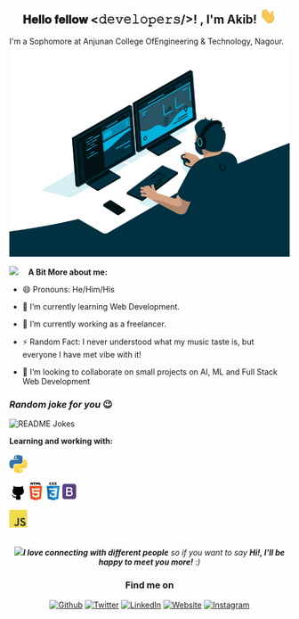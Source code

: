 <div align="center">
<h2>𝐇𝐞𝐥𝐥𝐨 𝐟𝐞𝐥𝐥𝐨𝐰 <𝚍𝚎𝚟𝚎𝚕𝚘𝚙𝚎𝚛𝚜/>! , I'm Akib! <img src="wave.gif" width="30px" /></h2>

</div>

I'm a Sophomore at Anjunan College OfEngineering & Technology, Nagour. 
<br>
<img src="code.gif" />


<img src="https://media.giphy.com/media/JRDDRW6ZluTuDhSZZJ/giphy.gif" width=50 />&emsp;
**A Bit More about me:** 
- 😄 Pronouns: He/Him/His
- 🌱 I’m currently learning Web Development.
- 🔭 I’m currently working as a freelancer.

- ⚡ Random Fact: I never understood what my music taste is, but everyone I have met vibe with it!    
- 👯 I’m looking to collaborate on small projects on AI, ML and Full Stack Web Development
### _Random joke for you_ 😉
<img src="https://readme-jokes.vercel.app/api" alt="README Jokes" />

**Learning and working with:** <br/><br/>
<a href="https://www.python.org/" title="Python"><img src="python.png" /></a>

<a href="https://github.com/" title="GitHub"><img src="github-dark.png" /></a>
<a href="https://developer.mozilla.org/en-US/docs/Learn/CSS" title="HTML CSS"><img src="htmlcss.png" /></a>
<a href="https://getbootstrap.com/" title="Bootstrap"><img src="bootstrap.png" /></a>


<a href="https://en.wikipedia.org/wiki/JavaScript" title="JavaScript"><img src="javascript.png" /></a>






<div align="center">


<br />
<img src="https://media.giphy.com/media/LnQjpWaON8nhr21vNW/giphy.gif" width="60" /><em><b>I love connecting with different people</b> so if you want to say <b>Hi!, I'll be happy to meet you more!</b> :)</em>
<h3> Find me on</h3>
<a href="https://github.com/akibkhone" target="_blank"><img alt="Github" src="https://img.shields.io/badge/GitHub-%2312100E.svg?&style=for-the-badge&logo=Github&logoColor=white" /></a>
<a href="https://twitter.com/theoblyyaman" target="_blank"><img alt="Twitter" src="https://img.shields.io/badge/twitter-%231DA1F2.svg?&style=for-the-badge&logo=twitter&logoColor=white" /></a> 
<a href="https://www.linkedin.com/in/akibkhone" target="_blank"><img alt="LinkedIn" src="https://img.shields.io/badge/linkedin-%230077B5.svg?&style=for-the-badge&logo=linkedin&logoColor=white" /></a>
<a href="https://akibkhan.tk" target="_blank"><img alt="Website" src="https://img.shields.io/badge/-Website-%FF69B4?style=for-the-badge" /></a>
<a href="https://instagram.com/wtf.yaman" target="_blank"><img alt="Instagram" src="https://img.shields.io/badge/instagram-%FF69B4.svg?&style=for-the-badge&logo=instagram&logoColor=white&color=cd486b" /></a>
</div>
